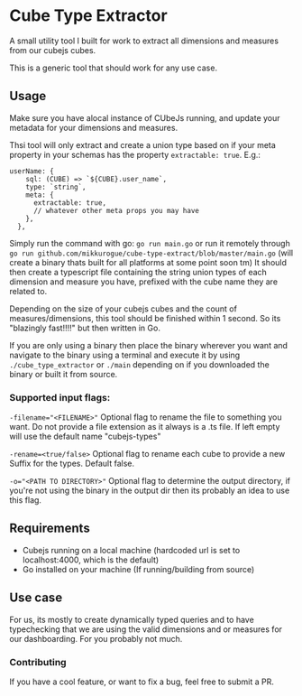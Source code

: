 # Cube Type Extractor

A small utility tool I built for work to extract all dimensions and measures from our cubejs cubes.

This is a generic tool that should work for any use case.

## Usage

Make sure you have alocal instance of CUbeJs running, and update your metadata for your dimensions and measures.

Thsi tool will only extract and create a union type based on if your meta property in your schemas has the property `extractable: true`. E.g.:

```
userName: {
    sql: (CUBE) => `${CUBE}.user_name`,
    type: `string`,
    meta: {
      extractable: true,
      // whatever other meta props you may have
    },
  },
```

Simply run the command with go: `go run main.go` or run it remotely through `go run github.com/mikkurogue/cube-type-extract/blob/master/main.go` (will create a binary thats built for all platforms at some point soon tm)
It should then create a typescript file containing the string union types of each dimension and measure you have, prefixed with the cube name they are related to.

Depending on the size of your cubejs cubes and the count of measures/dimensions, this tool should be finished within 1 second. So its "blazingly fast!!!!" but then written in Go.

If you are only using a binary then place the binary wherever you want and navigate to the binary using a terminal and execute it by using `./cube_type_extractor` or `./main` depending on if you downloaded the binary or built it from source.

### Supported input flags:

`-filename="<FILENAME>"` Optional flag to rename the file to something you want. Do not provide a file extension as it always is a .ts file. If left empty will use the default name "cubejs-types"

`-rename=<true/false>` Optional flag to rename each cube to provide a new Suffix for the types. Default false.

`-o="<PATH TO DIRECTORY>"` Optional flag to determine the output directory, if you're not using the binary in the output dir then its probably an idea to use this flag.

## Requirements

- Cubejs running on a local machine (hardcoded url is set to localhost:4000, which is the default)
- Go installed on your machine (If running/building from source)

## Use case

For us, its mostly to create dynamically typed queries and to have typechecking that we are using the valid dimensions and or measures for our dashboarding.
For you probably not much.

### Contributing

If you have a cool feature, or want to fix a bug, feel free to submit a PR.
